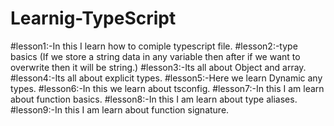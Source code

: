 # Learnig-TypeScript<br>



#lesson1:-In this I learn how to comiple typescript file.
#lesson2:-type basics (If we store a string data in any variable then after if we want to overwrite then it will be string.)
#lesson3:-Its all about Object and array.
#lesson4:-Its all about explicit types.
#lesson5:-Here we learn Dynamic any types.
#lesson6:-In this we learn about tsconfig.
#lesson7:-In this I am learn about function basics.
#lesson8:-In this I am learn about type aliases.
#lesson9:-In this I am learn about function signature.

